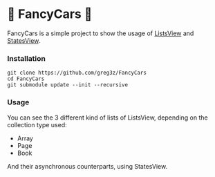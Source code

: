 # 🚗 FancyCars 🚗

FancyCars is a simple project to show the usage of [ListsView](https://github.com/greg3z/ListsView) and [StatesView](https://github.com/greg3z/StatesView).

### Installation

```
git clone https://github.com/greg3z/FancyCars
cd FancyCars
git submodule update --init --recursive
```

### Usage

You can see the 3 different kind of lists of ListsView, depending on the collection type used: 

- Array
- Page
- Book

And their asynchronous counterparts, using StatesView.
